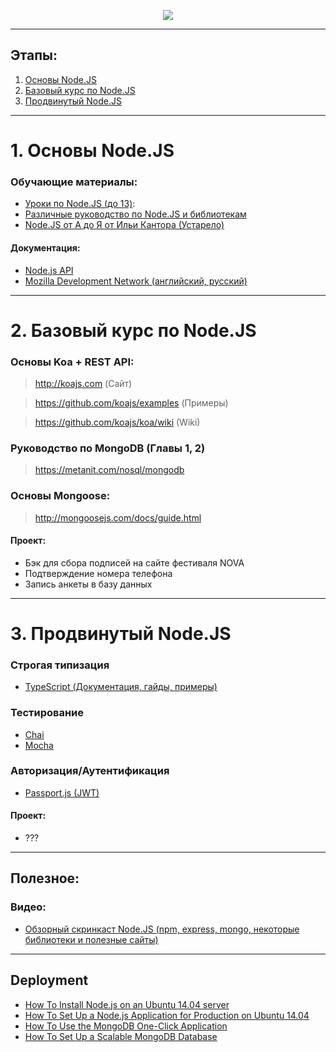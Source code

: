 <p align="center">
  <img src="https://upload.wikimedia.org/wikipedia/commons/7/7e/Node.js_logo_2015.svg" />
</p>

<hr/>

## Этапы:

1.  [Основы Node.JS](#beginner)
2.  [Базовый курс по Node.JS](#base)
3.  [Продвинутый Node.JS](#advanced)

<hr/>

# <a name="beginner">1. Основы Node.JS</a>

### Обучающие материалы:

* [Уроки по Node.JS (до 13)](https://www.youtube.com/playlist?list=PL0lO_mIqDDFX0qH9w5YQIDV6Wxy0oawet):
* [Различные руководство по Node.JS и библиотекам](https://nodeguide.ru/doc)
* [Node.JS от А до Я от Ильи Кантора (Устарело)](https://www.youtube.com/playlist?list=PLsuEohlthXdkRSxJTkmTstWKHgBHsd3Dx)

#### Документация:

* [Node.js API](https://nodejs.org/api)
* [Mozilla Development Network (английский, русский)](https://developer.mozilla.org)

<hr/>

# <a name="base">2. Базовый курс по Node.JS</a>

### Основы Koa + REST API:

> <http://koajs.com> (Сайт)

> <https://github.com/koajs/examples> (Примеры)

> <https://github.com/koajs/koa/wiki> (Wiki)

### Руководство по MongoDB (Главы 1, 2)

> <https://metanit.com/nosql/mongodb>

### Основы Mongoose:

> <http://mongoosejs.com/docs/guide.html>

#### Проект:

* Бэк для сбора подписей на сайте фестиваля NOVA
* Подтверждение номера телефона
* Запись анкеты в базу данных

<hr/>

# <a name="advanced">3. Продвинутый Node.JS</a>

### Строгая типизация

* [TypeScript (Документация, гайды, примеры)](https://www.typescriptlang.org/docs/home.html)

### Тестирование

* [Chai](http://www.chaijs.com/)
* [Mocha](https://mochajs.org/)

### Авторизация/Аутентификация

* [Passport.js (JWT)](http://www.passportjs.org/)

#### Проект:

* ???

<hr/>

## Полезное:

### Видео:

* [Обзорный скринкаст Node.JS (npm, express, mongo, некоторые библиотеки и полезные сайты)](https://youtu.be/_EhqwOY4Ei0)

<hr/>

## Deployment

* [How To Install Node.js on an Ubuntu 14.04 server](https://www.digitalocean.com/community/tutorials/how-to-install-node-js-on-an-ubuntu-14-04-server)
* [How To Set Up a Node.js Application for Production on Ubuntu 14.04](https://www.digitalocean.com/community/tutorials/how-to-set-up-a-node-js-application-for-production-on-ubuntu-14-04)
* [How To Use the MongoDB One-Click Application](https://www.digitalocean.com/community/tutorials/how-to-use-the-mongodb-one-click)
* [How To Set Up a Scalable MongoDB Database](https://www.digitalocean.com/community/tutorials/how-to-set-up-a-scalable-mongodb-database)
